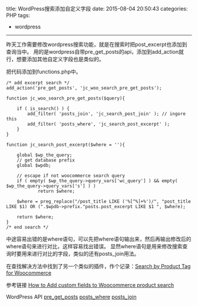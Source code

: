 title: WordPress搜索添加自定义字段
date: 2015-08-04 20:50:43
categories: PHP
tags:
- wordpress
---

昨天工作需要修改wordpress搜索功能，就是在搜索时把post_excerpt也添加到查询当中。
用的是wordpress自带pre_get_posts的api，添加到add_action就行，想要添加其他自定义字段也是类似的。

<!--more-->

把代码添加到functions.php中。
```
/* add excerpt search */
add_action('pre_get_posts', 'jc_woo_search_pre_get_posts');

function jc_woo_search_pre_get_posts($query){
 
    if ( is_search() ) {
        add_filter( 'posts_join', 'jc_search_post_join' ); // ingore this
        add_filter( 'posts_where', 'jc_search_post_excerpt' );
    }
}

function jc_search_post_excerpt($where = ''){
 
    global $wp_the_query;
    // get database prefix
    global $wpdb;
 
    // escape if not woocommerce search query
    if ( empty( $wp_the_query->query_vars['wc_query'] ) && empty( $wp_the_query->query_vars['s'] ) )
            return $where;
 
    $where = preg_replace("/post_title LIKE ('%[^%]+%')/", "post_title LIKE $1) OR (".$wpdb->prefix."posts.post_excerpt LIKE $1 ", $where);
 
    return $where;
}
/* end search */
```

中途容易出错的是where语句，可以先把where语句输出来，然后再输出修改后的where语句来进行对比，这样容易找出错误。
显然where语句是用来修改搜索查询时要用来进行对比的字段，类似的还有posts_join用法。

在查找解决方法中找到了另一个类似的插件，作个记录：[Search by Product Tag for Woocommerce](https://wordpress.org/support/view/plugin-reviews/search-by-product-tags-for-woocommerce)

参考链接
[How to Add custom fields to Woocommerce product search](http://jamescollings.co.uk/blog/extending-woocommerce-search-query-include-custom-fields/)

WordPress API
[pre_get_posts](https://codex.wordpress.org/Plugin_API/Action_Reference/pre_get_posts)
[posts_where](http://codex.wordpress.org/Plugin_API/Filter_Reference/posts_where)
[posts_join](http://codex.wordpress.org/Plugin_API/Filter_Reference/posts_join)